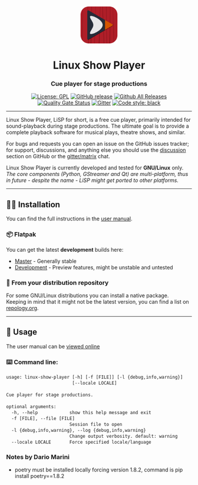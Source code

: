 <p align="center">
    <img src="https://github.com/FrancescoCeruti/linux-show-player/blob/develop/dist/linuxshowplayer.png?raw=true" alt="Logo" width="100" height=100>
</p>
<h1 align="center">Linux Show Player</h1>
<h3 align="center">Cue player for stage productions</h3>

<p align="center">
    <a href="https://github.com/FrancescoCeruti/linux-show-player/blob/master/LICENSE"><img alt="License: GPL" src="https://img.shields.io/badge/license-GPL-blue.svg"></a>
    <a href="https://github.com/FrancescoCeruti/linux-show-player/releases/latest"><img src="https://img.shields.io/github/release/FrancescoCeruti/linux-show-player.svg?maxAge=2592000" alt="GitHub release" /></a>
    <a href="https://github.com/FrancescoCeruti/linux-show-player/releases"><img src="https://img.shields.io/github/downloads/FrancescoCeruti/linux-show-player/total.svg?maxAge=2592000" alt="Github All Releases" /></a>
    <a href="https://sonarcloud.io/summary/new_code?id=FrancescoCeruti_linux-show-player"><img src="https://sonarcloud.io/api/project_badges/measure?project=FrancescoCeruti_linux-show-player&metric=alert_status" alt="Quality Gate Status"></a>
    <a href="https://gitter.im/linux-show-player/linux-show-player"><img src="https://img.shields.io/gitter/room/nwjs/nw.js.svg?maxAge=2592000" alt="Gitter" /></a>
    <a href="https://github.com/ambv/black"><img src="https://img.shields.io/badge/code%20style-black-000000.svg" alt="Code style: black"></a>
</p>

---

Linux Show Player, LiSP for short, is a free cue player, primarily intended for sound-playback during stage productions. 
The ultimate goal is to provide a complete playback software for musical plays, theatre shows, and similar.

For bugs and requests you can open an issue on the GitHub issues tracker; for support, discussions, and anything else 
you should use the [discussion](https://github.com/FrancescoCeruti/linux-show-player/discussions) section on GitHub
or the [gitter/matrix](https://gitter.im/linux-show-player/linux-show-player) chat.

Linux Show Player is currently developed and tested for **GNU/Linux** only.<br>
_The core components (Python, GStreamer and Qt) are multi-platform, thus in future - despite the name - LiSP might get ported to other platforms._

---

## 🧑‍💻 Installation

You can find the full instructions in the <a href="https://linux-show-player-users.readthedocs.io/en/latest/installation.html">user manual</a>.

### 📦 Flatpak

You can get the latest **development** builds here:
 * [Master](https://github.com/FrancescoCeruti/linux-show-player/releases/tag/ci-master) - Generally stable
 * [Development](https://github.com/FrancescoCeruti/linux-show-player/releases/tag/ci-develop) - Preview features, might be unstable and untested

### 🐧 From your distribution repository

For some GNU/Linux distributions you can install a native package.<br>
Keeping in mind that it might not be the latest version, you can find a list on [repology.org](https://repology.org/metapackage/linux-show-player).

---

## 📖 Usage

The user manual can be [viewed online](http://linux-show-player-users.readthedocs.io/en/latest/index.html)

### ⌨️ Command line:

```
usage: linux-show-player [-h] [-f [FILE]] [-l {debug,info,warning}]
                         [--locale LOCALE]

Cue player for stage productions.

optional arguments:
  -h, --help            show this help message and exit
  -f [FILE], --file [FILE]
                        Session file to open
  -l {debug,info,warning}, --log {debug,info,warning}
                        Change output verbosity. default: warning
  --locale LOCALE       Force specified locale/language
```

### Notes by Dario Marini

- poetry must be installed locally forcing version 1.8.2, command is
pip install poetry==1.8.2
